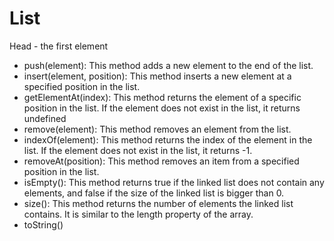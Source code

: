 # List

Head - the first element

- push(element): This method adds a new element to the end of the list.
- insert(element, position): This method inserts a new element at a specified
  position in the list.
- getElementAt(index): This method returns the element of a specific position in
  the list. If the element does not exist in the list, it returns undefined
- remove(element): This method removes an element from the list.
- indexOf(element): This method returns the index of the element in the list. If
  the element does not exist in the list, it returns -1.
- removeAt(position): This method removes an item from a specified position in
  the list.
- isEmpty(): This method returns true if the linked list does not contain any
  elements, and false if the size of the linked list is bigger than 0.
- size(): This method returns the number of elements the linked list contains.
  It is similar to the length property of the array.
- toString()
